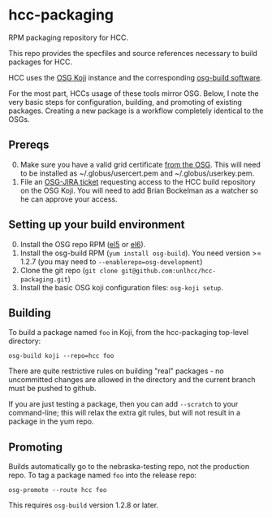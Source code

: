 hcc-packaging
=============

RPM packaging repository for HCC.

This repo provides the specfiles and source references necessary to build
packages for HCC.

HCC uses the [OSG Koji](https://koji-hub.batlab.org/koji/) instance and
the corresponding [osg-build software](https://twiki.grid.iu.edu/bin/view/SoftwareTeam/KojiWorkflow).

For the most part, HCCs usage of these tools mirror OSG.  Below, I note the very basic
steps for configuration, building, and promoting of existing packages.  Creating a new
package is a workflow completely identical to the OSGs.

Prereqs
-------
0.  Make sure you have a valid grid certificate [from the OSG](http://idmanager.opensciencegrid.org).
    This will need to be installed as ~/.globus/usercert.pem and ~/.globus/userkey.pem.
1.  File an [OSG-JIRA ticket](http://jira.opensciencegrid.org/browse/SOFTWARE)
    requesting access to the HCC build repository on the OSG Koji.  You will need
    to add Brian Bockelman as a watcher so he can approve your access.

Setting up your build environment
---------------------------------
0.  Install the OSG repo RPM ([el5](http://repo.grid.iu.edu/osg-el5-release-latest.rpm) or [el6](http://repo.grid.iu.edu/osg-el6-release-latest.rpm)).
1.  Install the osg-build RPM (`yum install osg-build`).  You need version >= 1.2.7 (you may need to `--enablerepo=osg-development`)
2.  Clone the git repo (`git clone git@github.com:unlhcc/hcc-packaging.git`)
3.  Install the basic OSG koji configuration files: `osg-koji setup`.

Building
--------

To build a package named `foo` in Koji, from the hcc-packaging top-level directory:

    osg-build koji --repo=hcc foo

There are quite restrictive rules on building "real" packages - no uncommitted changes
are allowed in the directory and the current branch must be pushed to github.

If you are just testing a package, then you can add `--scratch` to your command-line;
this will relax the extra git rules, but will not result in a package in the yum repo.

Promoting
--------

Builds automatically go to the nebraska-testing repo, not the production repo.  To tag a
package named `foo` into the release repo:

    osg-promote --route hcc foo

This requires `osg-build` version 1.2.8 or later.

